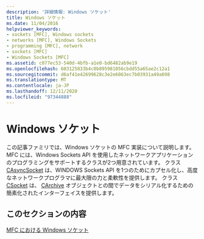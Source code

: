 ```yaml
---
description: '詳細情報: Windows ソケット'
title: Windows ソケット
ms.date: 11/04/2016
helpviewer_keywords:
- sockets [MFC], Windows sockets
- networks [MFC], Windows Sockets
- programming [MFC], network
- sockets [MFC]
- Windows Sockets [MFC]
ms.assetid: c077ec53-540d-4bfb-a1e0-bd6482ab9e19
ms.openlocfilehash: 603125833b4c0b895981056cbdd55a65ae2c12a1
ms.sourcegitcommit: d6af41e42699628c3e2e6063ec7b03931a49a098
ms.translationtype: MT
ms.contentlocale: ja-JP
ms.lasthandoff: 12/11/2020
ms.locfileid: "97344888"
---
```

# <a name="windows-sockets"></a>Windows ソケット

この記事ファミリでは、Windows ソケットの MFC 実装について説明します。 MFC には、Windows Sockets API を使用したネットワークアプリケーションのプログラミングをサポートするクラスが2つ用意されています。 クラス [CAsyncSocket](../mfc/reference/casyncsocket-class.md) は、WINDOWS Sockets API を1つのためにカプセル化し、高度なネットワークプログラマに最大限の力と柔軟性を提供します。 クラス [CSocket](../mfc/reference/csocket-class.md) は、 [CArchive](../mfc/reference/carchive-class.md) オブジェクトとの間でデータをシリアル化するための簡素化されたインターフェイスを提供します。

## <a name="in-this-section"></a>このセクションの内容

[MFC における Windows ソケット](../mfc/windows-sockets-in-mfc.md)
